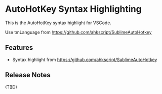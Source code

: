 # AutoHotKey Syntax Highlighting

This is the AutoHotKey syntax highlight for VSCode.

Use tmLanguage from https://github.com/ahkscript/SublimeAutoHotkey

## Features

- Syntax highlight from https://github.com/ahkscript/SublimeAutoHotkey

## Release Notes

(TBD)
